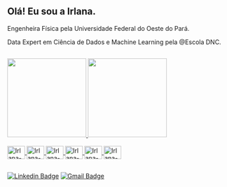 ## Olá! Eu sou  a Irlana.

Engenheira Física pela Universidade Federal do Oeste do Pará.

Data Expert em Ciência de Dados e Machine Learning pela @Escola DNC.
 
 ##
 <div>
 <a href= "https://github.com/costadomar">
 <img height= "180cm" src="https://github-readme-stats.vercel.app/api?username=costadomar&show_icons=true&theme=dracula"/>
 <img height= "180cm" src = "https://github-readme-stats.vercel.app/api/top-langs/?username=costadomar&langs_count=8&theme=dracula"/>
 </div>
 <div style= "display: inline_block"><br>
  <img align = "center" width= "40" height= "30cm" alt= "Irlana-python" src="https://cdn.jsdelivr.net/gh/devicons/devicon/icons/python/python-original.svg" />
  <img align = "center" width= "40" height= "30cm" alt= "Irlana-sqlite" src="https://cdn.jsdelivr.net/gh/devicons/devicon/icons/sqlite/sqlite-original.svg" />      
  <img align = "center" width= "40" height= "30cm" alt= "Irlana-numpy" src="https://cdn.jsdelivr.net/gh/devicons/devicon/icons/numpy/numpy-original.svg" />
  <img align = "center" width= "40" height= "30cm" alt= "Irlana-pandas" src="https://cdn.jsdelivr.net/gh/devicons/devicon/icons/pandas/pandas-original-wordmark.svg" />
  <img align = "center" width= "40" height= "30cm" alt= "Irlana-vscode" src="https://cdn.jsdelivr.net/gh/devicons/devicon/icons/vscode/vscode-original.svg" />
  <img align = "center" width= "40" height= "30cm" alt= "Irlana-jupyter" src="https://cdn.jsdelivr.net/gh/devicons/devicon/icons/jupyter/jupyter-original-wordmark.svg" />      
 </div>                        
 
 ##
 
[![Linkedin Badge](https://img.shields.io/badge/-Linkedin-blue?style=flat-square&logo=Linkedin&logoColor=white&link=https://www.linkedin.com/in/irlana-costa-do-mar-032664163/)](https://www.linkedin.com/in/irlana-costa-do-mar-032664163/)
[![Gmail Badge](https://img.shields.io/badge/-Gmail-c14438?style=flat-square&logo=Gmail&logoColor=white&link=mailto:irlana.costa06@gmail.com)](mailto:irlana.costa06@gmail.com)


